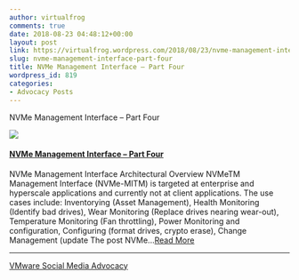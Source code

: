 ```yaml
---
author: virtualfrog
comments: true
date: 2018-08-23 04:48:12+00:00
layout: post
link: https://virtualfrog.wordpress.com/2018/08/23/nvme-management-interface-part-four/
slug: nvme-management-interface-part-four
title: NVMe Management Interface – Part Four
wordpress_id: 819
categories:
- Advocacy Posts
---
```


NVMe Management Interface – Part Four

[![](https://d3utlhu53nfcwz.cloudfront.net/171901/cdnImage/article/ef2edf9f-6226-4623-897b-73ce8fcab9d0/?size=Box320)](http://bit.ly/2o2kKK5)


#### [NVMe Management Interface – Part Four](http://bit.ly/2o2kKK5)


NVMe Management Interface Architectural Overview NVMeTM Management Interface (NVMe-MITM) is targeted at enterprise and hyperscale applications and currently not at client applications. The use cases include: Inventorying (Asset Management), Health Monitoring (Identify bad drives), Wear Monitoring (Replace drives nearing wear-out), Temperature Monitoring (Fan throttling), Power Monitoring and configuration, Configuring (format drives, crypto erase), Change Management (update The post NVMe...[Read More](http://bit.ly/2o2kKK5)



* * *



[VMware Social Media Advocacy](http://advocacy.vmware.com)
